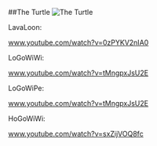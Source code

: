 ##The Turtle
![The Turtle](http://i.ytimg.com/vi/ST-SimQTHUE/maxresdefault.jpg)

LavaLoon:

www.youtube.com/watch?v=0zPYKV2nIA0

LoGoWiWi:

www.youtube.com/watch?v=tMngpxJsU2E

LoGoWiPe:

www.youtube.com/watch?v=tMngpxJsU2E

HoGoWiWi:

www.youtube.com/watch?v=sxZijVOQ8fc
